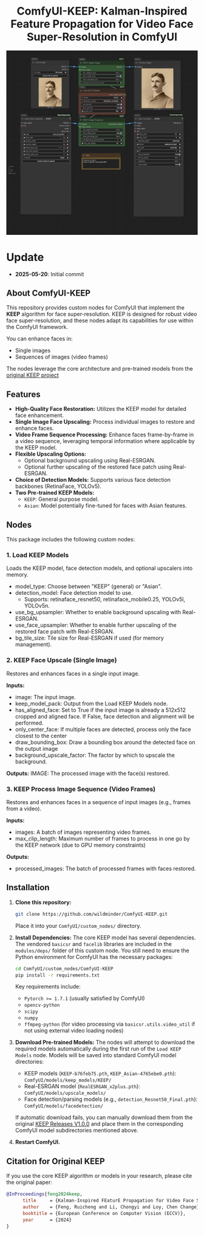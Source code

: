 <div align="center">

<h1>ComfyUI-KEEP: Kalman-Inspired Feature Propagation for Video Face Super-Resolution in ComfyUI</h1>

<p align="center">
  <img src="./workflow-examples/keep-workflow.png" alt="ComfyUI-KEEP Workflow Example" width="700">
</p>
    
</div>


# Update
- **2025-05-20**: Initial commit

## About ComfyUI-KEEP
This repository provides custom nodes for ComfyUI that implement the **KEEP** algorithm for face super-resolution. KEEP is designed for robust video face super-resolution, and these nodes adapt its capabilities for use within the ComfyUI framework.

You can enhance faces in:
*   Single images
*   Sequences of images (video frames)

The nodes leverage the core architecture and pre-trained models from the <a href="https://github.com/jnjaby/KEEP">original KEEP project</a>

## Features

*   **High-Quality Face Restoration:** Utilizes the KEEP model for detailed face enhancement.
*   **Single Image Face Upscaling:** Process individual images to restore and enhance faces.
*   **Video Frame Sequence Processing:** Enhance faces frame-by-frame in a video sequence, leveraging temporal information where applicable by the KEEP model.
*   **Flexible Upscaling Options:**
    *   Optional background upscaling using Real-ESRGAN.
    *   Optional further upscaling of the restored face patch using Real-ESRGAN.
*   **Choice of Detection Models:** Supports various face detection backbones (RetinaFace, YOLOv5).
*   **Two Pre-trained KEEP Models:**
    *   `KEEP`: General purpose model.
    *   `Asian`: Model potentially fine-tuned for faces with Asian features.

## Nodes
This package includes the following custom nodes:

### 1. Load KEEP Models
   Loads the KEEP model, face detection models, and optional upscalers into memory.

- model_type: Choose between "KEEP" (general) or "Asian".
- detection_model: Face detection model to use.
    - Supports: retinaface_resnet50, retinaface_mobile0.25, YOLOv5l, YOLOv5n.
- use_bg_upsampler: Whether to enable background upscaling with Real-ESRGAN.
- use_face_upsampler: Whether to enable further upscaling of the restored face patch with Real-ESRGAN.
- bg_tile_size: Tile size for Real-ESRGAN if used (for memory management).

### 2. KEEP Face Upscale (Single Image)
   Restores and enhances faces in a single input image.

**Inputs:**
- image: The input image.
- keep_model_pack: Output from the Load KEEP Models node.
- has_aligned_face: Set to True if the input image is already a 512x512 cropped and aligned face. If False, face detection and alignment will be performed.
- only_center_face: If multiple faces are detected, process only the face closest to the center
- draw_bounding_box: Draw a bounding box around the detected face on the output image
- background_upscale_factor: The factor by which to upscale the background.


**Outputs:**
IMAGE: The processed image with the face(s) restored.


### 3. KEEP Process Image Sequence (Video Frames)
   Restores and enhances faces in a sequence of input images (e.g., frames from a video).

**Inputs:**
- images: A batch of images representing video frames.
- max_clip_length: Maximum number of frames to process in one go by the KEEP network (due to GPU memory constraints)


**Outputs:**
- processed_images: The batch of processed frames with faces restored.

## Installation

1.  **Clone this repository:**
    ```bash
    git clone https://github.com/wildminder/ComfyUI-KEEP.git
    ```
    Place it into your `ComfyUI/custom_nodes/` directory.

2.  **Install Dependencies:**
    The core KEEP model has several dependencies. The vendored `basicsr` and `facelib` libraries are included in the `modules/deps/` folder of this custom node.
    You still need to ensure the Python environment for ComfyUI has the necessary packages:
    ```bash
    cd ComfyUI/custom_nodes/ComfyUI-KEEP
    pip install -r requirements.txt
    ```
    Key requirements include:
    *   `Pytorch >= 1.7.1` (usually satisfied by ComfyUI)
    *   `opencv-python`
    *   `scipy`
    *   `numpy`
    *   `ffmpeg-python` (for video processing via `basicsr.utils.video_util` if not using external video loading nodes)


3.  **Download Pre-trained Models:**
    The nodes will attempt to download the required models automatically during the first run of the `Load KEEP Models` node. Models will be saved into standard ComfyUI model directories:
    *   KEEP models (`KEEP-b76feb75.pth`, `KEEP_Asian-4765ebe0.pth`): `ComfyUI/models/keep_models/KEEP/`
    *   Real-ESRGAN model (`RealESRGAN_x2plus.pth`): `ComfyUI/models/upscale_models/`
    *   Face detection/parsing models (e.g., `detection_Resnet50_Final.pth`): `ComfyUI/models/facedetection/`

    If automatic download fails, you can manually download them from the original [KEEP Releases V1.0.0](https://github.com/jnjaby/KEEP/releases/tag/v1.0.0) and place them in the corresponding ComfyUI model subdirectories mentioned above.

4.  **Restart ComfyUI.**

## Citation for Original KEEP

If you use the core KEEP algorithm or models in your research, please cite the original paper:

```bibtex
@InProceedings{feng2024keep,
      title     = {Kalman-Inspired FEaturE Propagation for Video Face Super-Resolution},
      author    = {Feng, Ruicheng and Li, Chongyi and Loy, Chen Change},
      booktitle = {European Conference on Computer Vision (ECCV)},
      year      = {2024}
}
